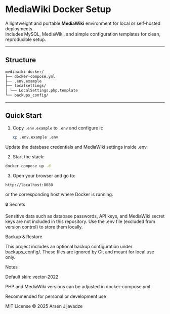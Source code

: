 # MediaWiki Docker Setup

A lightweight and portable **MediaWiki** environment for local or self-hosted deployments.  
Includes MySQL, MediaWiki, and simple configuration templates for clean, reproducible setup.

---
##  Structure
```bash
mediawiki-docker/
├── docker-compose.yml
├── .env.example
├── localsettings/
│ └── LocalSettings.php.template
└── backups_config/
```
---

## Quick Start

1. Copy `.env.example` to `.env` and configure it:
   ```bash
   cp .env.example .env

Update the database credentials and MediaWiki settings inside .env.

2. Start the stack:
```bash
docker-compose up -d
```

3. Open your browser and go to:
```
http://localhost:8080
```

or the corresponding host where Docker is running.

🔒 Secrets

Sensitive data such as database passwords, API keys, and MediaWiki secret keys are not included in this repository.
Use the .env file (excluded from version control) to store them locally.

Backup & Restore

This project includes an optional backup configuration under backups_config/.
These files are ignored by Git and meant for local use only.

Notes

Default skin: vector-2022

PHP and MediaWiki versions can be adjusted in docker-compose.yml

Recommended for personal or development use



MIT License © 2025 Arsen Jijavadze

